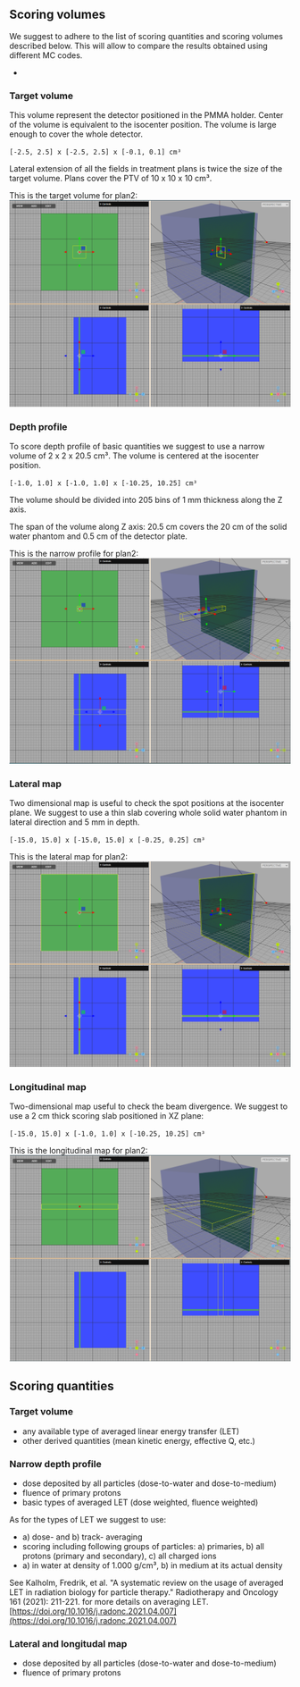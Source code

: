 ## Scoring volumes

We suggest to adhere to the list of scoring quantities and scoring volumes described below. This will allow to compare the results obtained using different MC codes.


-
### Target volume

This volume represent the detector positioned in the PMMA holder. Center of the volume is equivalent to the isocenter position. The volume is large enough to cover the whole detector.

`[-2.5, 2.5] x [-2.5, 2.5] x [-0.1, 0.1] cm³`

Lateral extension of all the fields in treatment plans is twice the size of the target volume. Plans cover the PTV of 10 x 10 x 10 cm³.

This is the target volume for plan2:
![Target for plan2](plan2-target.png)

### Depth profile

To score depth profile of basic quantities we suggest to use a narrow volume of 2 x 2 x 20.5 cm³. The volume is centered at the isocenter position.

`[-1.0, 1.0] x [-1.0, 1.0] x [-10.25, 10.25] cm³`

The volume should be divided into 205 bins of 1 mm thickness along the Z axis.

The span of the volume along Z axis: 20.5 cm covers the 20 cm of the solid water phantom and 0.5 cm of the detector plate.

This is the narrow profile for plan2:
![Alt text](plan2-narrow.png)

### Lateral map

Two dimensional map is useful to check the spot positions at the isocenter plane. We suggest to use a thin slab covering whole solid water phantom in lateral direction and 5 mm in depth.

`[-15.0, 15.0] x [-15.0, 15.0] x [-0.25, 0.25] cm³`

This is the lateral map for plan2:
![Alt text](plan2-lateral.png)

### Longitudinal map

Two-dimensional map useful to check the beam divergence. We suggest to use a 2 cm thick scoring slab positioned in XZ plane:

`[-15.0, 15.0] x [-1.0, 1.0] x [-10.25, 10.25] cm³`

This is the longitudinal map for plan2:
![Alt text](plan2-longitudal.png)
## Scoring quantities

### Target volume

- any available type of averaged linear energy transfer (LET)
- other derived quantities (mean kinetic energy, effective Q, etc.)

### Narrow depth profile

- dose deposited by all particles (dose-to-water and dose-to-medium)
- fluence of primary protons
- basic types of averaged LET (dose weighted, fluence weighted)

As for the types of LET we suggest to use:
 - a) dose- and b) track- averaging
 - scoring including following groups of particles: a) primaries, b) all protons (primary and secondary), c) all charged ions
 - a) in water at density of 1.000 g/cm³, b) in medium at its actual density

See Kalholm, Fredrik, et al. "A systematic review on the usage of averaged LET in radiation biology for particle therapy." Radiotherapy and Oncology 161 (2021): 211-221. for more details on averaging LET. [https://doi.org/10.1016/j.radonc.2021.04.007](https://doi.org/10.1016/j.radonc.2021.04.007)

### Lateral and longitudal map

- dose deposited by all particles (dose-to-water and dose-to-medium)
- fluence of primary protons
